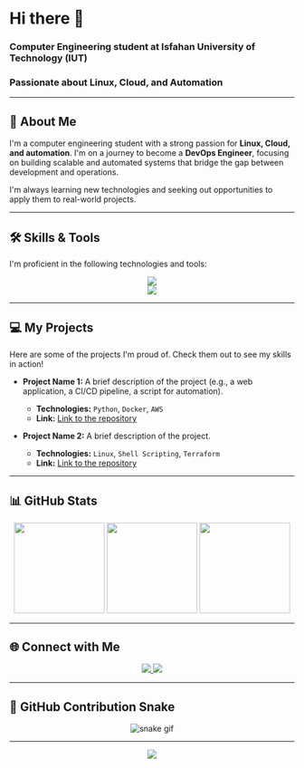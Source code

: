 # Hi there 👋

### Computer Engineering student at Isfahan University of Technology (IUT)
### Passionate about Linux, Cloud, and Automation

---

## 🚀 About Me

I'm a computer engineering student with a strong passion for **Linux, Cloud, and automation**. I'm on a journey to become a **DevOps Engineer**, focusing on building scalable and automated systems that bridge the gap between development and operations.

I'm always learning new technologies and seeking out opportunities to apply them to real-world projects.

---

## 🛠️ Skills & Tools

I'm proficient in the following technologies and tools:

<p align="center">
  <img src="https://skillicons.dev/icons?i=python,cpp,cs,git,linux,docker" />
  <br>
  <img src="https://skillicons.dev/icons?i=aws,gcp,azure,kubernetes,terraform" />
</p>

---

## 💻 My Projects

Here are some of the projects I'm proud of. Check them out to see my skills in action!

- **Project Name 1:** A brief description of the project (e.g., a web application, a CI/CD pipeline, a script for automation).
  - **Technologies:** `Python`, `Docker`, `AWS`
  - **Link:** [Link to the repository](https://github.com/YasinSaberi/repo1)

- **Project Name 2:** A brief description of the project.
  - **Technologies:** `Linux`, `Shell Scripting`, `Terraform`
  - **Link:** [Link to the repository](https://github.com/YasinSaberi/repo2)

---

## 📊 GitHub Stats

<p align="center">
  <img src="https://github-readme-stats.vercel.app/api?username=YasinSaberi&show_icons=true&theme=tokyonight" height="160"/>
  <img src="https://github-readme-stats.vercel.app/api/top-langs/?username=YasinSaberi&layout=compact&theme=tokyonight" height="160"/>
  <img src="https://streak-stats.demolab.com?user=YasinSaberi&theme=tokyonight&hide_border=true" height="160"/>
</p>

---

## 🌐 Connect with Me

<p align="center">
  <a href="https://www.linkedin.com/in/yasin-saberi-1016a730a">
    <img src="https://img.shields.io/badge/LinkedIn-0A66C2?style=for-the-badge&logo=linkedin&logoColor=white"/>
  </a>
  <a href="https://t.me/Yas_Saberi">
    <img src="https://img.shields.io/badge/Telegram-26A5E4?style=for-the-badge&logo=telegram&logoColor=white"/>
  </a>
</p>

---

## 🐍 GitHub Contribution Snake

<p align="center">
  <img src="https://github.com/YasinSaberi/YasinSaberi/blob/output/github-contribution-grid-snake.svg" alt="snake gif" />
</p>

---

<p align="center">
  <img src="https://capsule-render.vercel.app/api?type=waving&color=gradient&height=120&section=footer"/>
</p>
